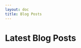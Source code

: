 ```yaml
---
layout: doc
title: Blog Posts
---
```


<script setup>
import BlogPostList from '../.vitepress/components/BlogPostList.vue'
</script>

# Latest Blog Posts

<BlogPostList />
